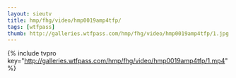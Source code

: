 ```yaml
--- 
layout: sieutv
title: hmp/fhg/video/hmp0019amp4tfp/
tags: [wtfpass]
thumb: http://galleries.wtfpass.com/hmp/fhg/video/hmp0019amp4tfp/1.jpg
---
```

{% include tvpro key="http://galleries.wtfpass.com/hmp/fhg/video/hmp0019amp4tfp/1.mp4" %} 
